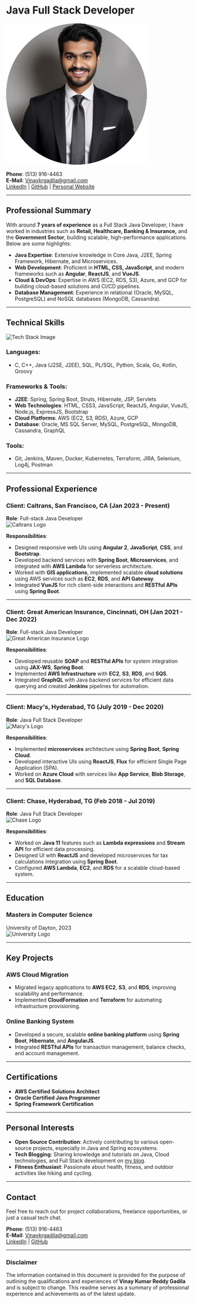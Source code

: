 # Java Full Stack Developer

![Profile Image](assets/profile_pic.jpg) 

**Phone**: (513) 916-4463  
**E-Mail**: [Vinaykrgadila@gmail.com](mailto:Vinaykrgadila@gmail.com)  
[LinkedIn](https://www.linkedin.com/in/vinayreddygadila) | [GitHub](https://github.com/vinaykrgadila) | [Personal Website](https://vinaykrgadila.com)  

---

## Professional Summary

With around **7 years of experience** as a Full Stack Java Developer, I have worked in industries such as **Retail, Healthcare, Banking & Insurance,** and the **Government Sector**, building scalable, high-performance applications. Below are some highlights:

- **Java Expertise**: Extensive knowledge in Core Java, J2EE, Spring Framework, Hibernate, and Microservices.
- **Web Development**: Proficient in **HTML, CSS, JavaScript**, and modern frameworks such as **Angular**, **ReactJS**, and **VueJS**.
- **Cloud & DevOps**: Expertise in AWS (EC2, RDS, S3), Azure, and GCP for building cloud-based solutions and CI/CD pipelines.
- **Database Management**: Experience in relational (Oracle, MySQL, PostgreSQL) and NoSQL databases (MongoDB, Cassandra).

---

## Technical Skills

![Tech Stack Image](assets/img/tech-stack.jpg)

### Languages:
- C, C++, Java (J2SE, J2EE), SQL, PL/SQL, Python, Scala, Go, Kotlin, Groovy

### Frameworks & Tools:
- **J2EE**: Spring, Spring Boot, Struts, Hibernate, JSP, Servlets
- **Web Technologies**: HTML, CSS3, JavaScript, ReactJS, Angular, VueJS, Node.js, ExpressJS, Bootstrap
- **Cloud Platforms**: AWS (EC2, S3, RDS), Azure, GCP
- **Database**: Oracle, MS SQL Server, MySQL, PostgreSQL, MongoDB, Cassandra, GraphQL

### Tools:
- Git, Jenkins, Maven, Docker, Kubernetes, Terraform, JIRA, Selenium, Log4j, Postman

---

## Professional Experience

### **Client: Caltrans, San Francisco, CA** (Jan 2023 - Present)  
**Role**: Full-stack Java Developer  
![Caltrans Logo](assets/img/caltrans-logo.png)

**Responsibilities**:
- Designed responsive web UIs using **Angular 2**, **JavaScript**, **CSS**, and **Bootstrap**.
- Developed backend services with **Spring Boot**, **Microservices**, and integrated with **AWS Lambda** for serverless architecture.
- Worked with **GIS applications**, implemented scalable **cloud solutions** using AWS services such as **EC2**, **RDS**, and **API Gateway**.
- Integrated **VueJS** for rich client-side interactions and **RESTful APIs** using **Spring Boot**.

---

### **Client: Great American Insurance, Cincinnati, OH** (Jan 2021 - Dec 2022)  
**Role**: Full-stack Java Developer  
![Great American Insurance Logo](assets/img/great-american-insurance-logo.png)

**Responsibilities**:
- Developed reusable **SOAP** and **RESTful APIs** for system integration using **JAX-WS**, **Spring Boot**.
- Implemented **AWS Infrastructure** with **EC2**, **S3**, **RDS**, and **SQS**.
- Integrated **GraphQL** with Java backend services for efficient data querying and created **Jenkins** pipelines for automation.

---

### **Client: Macy's, Hyderabad, TG** (July 2019 - Dec 2020)  
**Role**: Java Full Stack Developer  
![Macy's Logo](assets/img/macys-logo.png)

**Responsibilities**:
- Implemented **microservices** architecture using **Spring Boot**, **Spring Cloud**.
- Developed interactive UIs using **ReactJS**, **Flux** for efficient Single Page Application (SPA).
- Worked on **Azure Cloud** with services like **App Service**, **Blob Storage**, and **SQL Database**.

---

### **Client: Chase, Hyderabad, TG** (Feb 2018 - Jul 2019)  
**Role**: Java Full Stack Developer  
![Chase Logo](assets/img/chase-logo.png)

**Responsibilities**:
- Worked on **Java 11** features such as **Lambda expressions** and **Stream API** for efficient data processing.
- Designed UI with **ReactJS** and developed microservices for tax calculations integration using **Spring Boot**.
- Configured **AWS Lambda**, **EC2**, and **RDS** for a scalable cloud-based system.

---

## Education

### **Masters in Computer Science**
University of Dayton, 2023  
![University Logo](assets/img/university-of-dayton-logo.png)

---

## Key Projects

### **AWS Cloud Migration**
- Migrated legacy applications to **AWS EC2**, **S3**, and **RDS**, improving scalability and performance.
- Implemented **CloudFormation** and **Terraform** for automating infrastructure provisioning.

### **Online Banking System**
- Developed a secure, scalable **online banking platform** using **Spring Boot**, **Hibernate**, and **AngularJS**.
- Integrated **RESTful APIs** for transaction management, balance checks, and account management.

---

## Certifications

- **AWS Certified Solutions Architect**
- **Oracle Certified Java Programmer**
- **Spring Framework Certification**

---

## Personal Interests

- **Open Source Contribution**: Actively contributing to various open-source projects, especially in Java and Spring ecosystems.
- **Tech Blogging**: Sharing knowledge and tutorials on Java, Cloud technologies, and Full Stack development on [my blog](https://vinaykrgadila.com/blog).
- **Fitness Enthusiast**: Passionate about health, fitness, and outdoor activities like hiking and cycling.

---

## Contact

Feel free to reach out for project collaborations, freelance opportunities, or just a casual tech chat.

**Phone**: (513) 916-4463  
**E-Mail**: [Vinaykrgadila@gmail.com](mailto:Vinaykrgadila@gmail.com)  
[LinkedIn](https://www.linkedin.com/in/vinaykrgadila) | [GitHub](https://github.com/vinaykrgadila)

---

### Disclaimer
The information contained in this document is provided for the purpose of outlining the qualifications and experiences of **Vinay Kumar Reddy Gadila** and is subject to change. This readme serves as a summary of professional experience and achievements as of the latest update.
